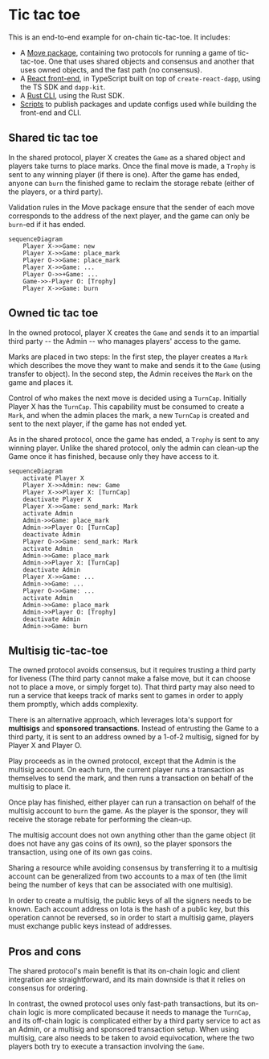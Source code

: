 # Tic tac toe

This is an end-to-end example for on-chain tic-tac-toe. It includes:

- A [Move package](./move), containing two protocols for running a game of
  tic-tac-toe. One that uses shared objects and consensus and another
  that uses owned objects, and the fast path (no consensus).
- A [React front-end](./ui), in TypeScript built on top of
  `create-react-dapp`, using the TS SDK and `dapp-kit`.
- A [Rust CLI](./cli), using the Rust SDK.
- [Scripts](./scripts) to publish packages and update configs used
  while building the front-end and CLI.

## Shared tic tac toe

In the shared protocol, player X creates the `Game` as a shared object
and players take turns to place marks. Once the final move is made, a
`Trophy` is sent to any winning player (if there is one). After the
game has ended, anyone can `burn` the finished game to reclaim the
storage rebate (either of the players, or a third party).

Validation rules in the Move package ensure that the sender of each
move corresponds to the address of the next player, and the game can
only be `burn`-ed if it has ended.

```mermaid
sequenceDiagram
    Player X->>Game: new
    Player X->>Game: place_mark
    Player O->>Game: place_mark
    Player X->>Game: ...
    Player O->>+Game: ...
    Game->>-Player O: [Trophy]
    Player X->>Game: burn
```

## Owned tic tac toe

In the owned protocol, player X creates the `Game` and sends it to an
impartial third party -- the Admin -- who manages players' access to
the game.

Marks are placed in two steps: In the first step, the player creates a
`Mark` which describes the move they want to make and sends it to the
`Game` (using transfer to object). In the second step, the Admin
receives the `Mark` on the game and places it.

Control of who makes the next move is decided using a `TurnCap`.
Initially Player X has the `TurnCap`. This capability must be consumed
to create a `Mark`, and when the admin places the mark, a new
`TurnCap` is created and sent to the next player, if the game has not
ended yet.

As in the shared protocol, once the game has ended, a `Trophy` is sent
to any winning player. Unlike the shared protocol, only the admin can
clean-up the Game once it has finished, because only they have access
to it.

```mermaid
sequenceDiagram
    activate Player X
    Player X->>Admin: new: Game
    Player X->>Player X: [TurnCap]
    deactivate Player X
    Player X->>Game: send_mark: Mark
    activate Admin
    Admin->>Game: place_mark
    Admin->>Player O: [TurnCap]
    deactivate Admin
    Player O->>Game: send_mark: Mark
    activate Admin
    Admin->>Game: place_mark
    Admin->>Player X: [TurnCap]
    deactivate Admin
    Player X->>Game: ...
    Admin->>Game: ...
    Player O->>Game: ...
    activate Admin
    Admin->>Game: place_mark
    Admin->>Player O: [Trophy]
    deactivate Admin
    Admin->>Game: burn
```

## Multisig tic-tac-toe

The owned protocol avoids consensus, but it requires trusting a third
party for liveness (The third party cannot make a false move, but it
can choose not to place a move, or simply forget to). That third party
may also need to run a service that keeps track of marks sent to games
in order to apply them promptly, which adds complexity.

There is an alternative approach, which leverages Iota's support for
**multisigs** and **sponsored transactions**. Instead of entrusting
the Game to a third party, it is sent to an address owned by a 1-of-2
multisig, signed for by Player X and Player O.

Play proceeds as in the owned protocol, except that the Admin is the
multisig account. On each turn, the current player runs a transaction
as themselves to send the mark, and then runs a transaction on behalf
of the multisig to place it.

Once play has finished, either player can run a transaction on behalf
of the multisig account to `burn` the game. As the player is the
sponsor, they will receive the storage rebate for performing the
clean-up.

The multisig account does not own anything other than the game object
(it does not have any gas coins of its own), so the player sponsors
the transaction, using one of its own gas coins.

Sharing a resource while avoiding consensus by transferring it to a
multisig account can be generalized from two accounts to a max of ten
(the limit being the number of keys that can be associated with one
multisig).

In order to create a multisig, the public keys of all the signers
needs to be known. Each account address on Iota is the hash of a public
key, but this operation cannot be reversed, so in order to start a
multisig game, players must exchange public keys instead of addresses.

## Pros and cons

The shared protocol's main benefit is that its on-chain logic and
client integration are straightforward, and its main downside is that
it relies on consensus for ordering.

In contrast, the owned protocol uses only fast-path transactions, but
its on-chain logic is more complicated because it needs to manage the
`TurnCap`, and its off-chain logic is complicated either by a third
party service to act as an Admin, or a multisig and sponsored
transaction setup. When using multisig, care also needs to be taken to
avoid equivocation, where the two players both try to execute a
transaction involving the `Game`.
